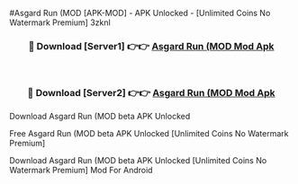 #Asgard Run (MOD [APK-MOD] - APK Unlocked - [Unlimited Coins No Watermark Premium] 3zknl



<div align="center">

<h3>🔴 Download [Server1] 👉👉 <a href="https://momento.my/?title=Asgard_Run_(MOD">Asgard Run (MOD Mod Apk</a></h3><br>

<h3>🔴 Download [Server2] 👉👉 <a href="https://momento.my/?title=Asgard_Run_(MOD">Asgard Run (MOD Mod Apk</a></h3>
</div>



Download Asgard Run (MOD beta APK Unlocked

Free Asgard Run (MOD beta APK Unlocked [Unlimited Coins No Watermark Premium]

Download Asgard Run (MOD beta APK Unlocked [Unlimited Coins No Watermark Premium] Mod For Android
